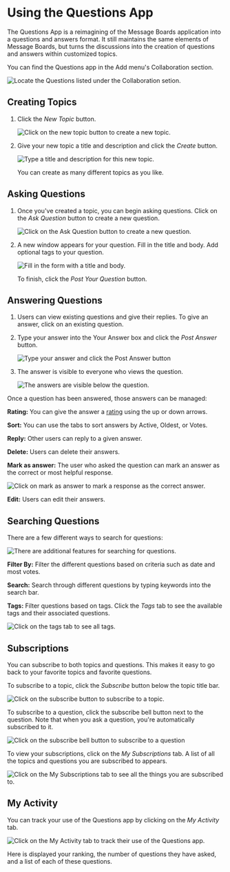 # Using the Questions App

The Questions App is a reimagining of the Message Boards application into a questions and answers format. It still maintains the same elements of Message Boards, but turns the discussions into the creation of questions and answers within customized topics.

You can find the Questions app in the Add menu's Collaboration section. 

![Locate the Questions listed under the Collaboration setion.](using-the-questions-app/images/01.png)

## Creating Topics

1. Click the *New Topic* button. 

   ![Click on the new topic button to create a new topic.](using-the-questions-app/images/02.png)

1. Give your new topic a title and description and click the *Create* button.

   ![Type a title and description for this new topic.](using-the-questions-app/images/03.png)

   You can create as many different topics as you like.

## Asking Questions

1. Once you've created a topic, you can begin asking questions. Click on the *Ask Question* button to create a new question.

   ![Click on the Ask Question button to create a new question.](using-the-questions-app/images/04.png)

1. A new window appears for your question. Fill in the title and body. Add optional tags to your question.

   ![Fill in the form with a title and body.](using-the-questions-app/images/05.png)

   To finish, click the *Post Your Question* button.

## Answering Questions

1. Users can view existing questions and give their replies. To give an answer, click on an existing question.

1. Type your answer into the Your Answer box and click the *Post Answer* button.

    ![Type your answer and click the Post Answer button](using-the-questions-app/images/06.png)

1. The answer is visible to everyone who views the question.

    ![The answers are visible below the question.](using-the-questions-app/images/07.png)

Once a question has been answered, those answers can be managed:

**Rating:** You can give the answer a [rating](./social-tools/user-guide/using-the-ratings-system.md) using the up or down arrows. 

**Sort:** You can use the tabs to sort answers by Active, Oldest, or Votes.

**Reply:** Other users can reply to a given answer.

**Delete:** Users can delete their answers.

**Mark as answer:** The user who asked the question can mark an answer as the correct or most helpful response.

![Click on mark as answer to mark a response as the correct answer.](using-the-questions-app/images/08.png)

**Edit:** Users can edit their answers.

## Searching Questions

There are a few different ways to search for questions:

![There are additional features for searching for questions.](using-the-questions-app/images/09.png)

**Filter By:** Filter the different questions based on criteria such as date and most votes.

**Search:** Search through different questions by typing keywords into the search bar.

**Tags:** Filter questions based on tags. Click the *Tags* tab to see the available tags and their associated questions.

![Click on the tags tab to see all tags.](using-the-questions-app/images/10.png)

## Subscriptions

You can subscribe to both topics and questions. This makes it easy to go back to your favorite topics and favorite questions.

To subscribe to a topic, click the *Subscribe* button below the topic title bar.

![Click on the subscribe button to subscribe to a topic.](using-the-questions-app/images/11.png)

To subscribe to a question, click the subscribe bell button next to the question. Note that when you ask a question, you're automatically subscribed to it. 

![Click on the subscribe bell button to subscribe to a question](using-the-questions-app/images/12.png)

To view your subscriptions, click on the *My Subscriptions* tab. A list of all the topics and questions you are subscribed to appears.

![Click on the My Subscriptions tab to see all the things you are subscribed to.](using-the-questions-app/images/13.png)

## My Activity

You can track your use of the Questions app by clicking on the *My Activity* tab. 

![Click on the My Activity tab to track their use of the Questions app.](using-the-questions-app/images/14.png)

Here is displayed your ranking, the number of questions they have asked, and a list of each of these questions.
